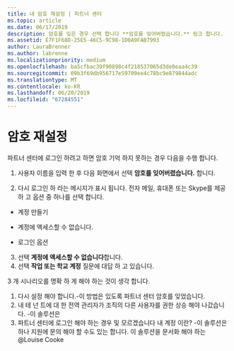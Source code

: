 ```yaml
---
title: 내 암호 재설정 | 파트너 센터
ms.topic: article
ms.date: 06/17/2019
description: 암호를 잊은 경우 선택 합니다 **암호를 잊어버렸습니다.** 링크 합니다.
ms.assetid: E7F1F68D-25E5-46C5-9C98-1D0A9FAB7993
author: LauraBrenner
ms.author: labrenne
ms.localizationpriority: medium
ms.openlocfilehash: ba5cfbac39f90898c4f218537065d3de0eaa4c39
ms.sourcegitcommit: 09b3f69db956717e59709ee4c78bc9e879844adc
ms.translationtype: MT
ms.contentlocale: ko-KR
ms.lasthandoff: 06/20/2019
ms.locfileid: "67284551"
---
```

# <a name="reset-your-password"></a>암호 재설정

파트너 센터에 로그인 하려고 하면 암호 기억 하지 못하는 경우 다음을 수행 합니다.

1. 사용자 이름을 입력 한 후 다음 화면에서 선택 **암호를 잊어버렸습니다.** 합니다.

2. 다시 로그인 하 라는 메시지가 표시 됩니다. 전자 메일, 휴대폰 또는 Skype를 제공 하 고 옵션 중 하나를 선택 합니다.

- 계정 만들기

- 계정에 액세스할 수 없습니다.

- 로그인 옵션

3. 선택 **계정에 액세스할 수 없습니다**합니다.
4. 선택 **작업 또는 학교 계정** 질문에 대답 하 고 있습니다.

















3 개 시나리오를 명확 하 게 해야 하는 것이 생각 합니다.
1.  다시 설정 해야 합니다.-이 방법은 있도록 파트너 센터 암호를 잊었습니다.
2.  내 테 넌 트에 대 한 전역 관리자가 조직의 다른 사용자를 권한 상승 해야 나갔습니다. -이 솔루션은
3.  파트너 센터에 로그인 해야 하는 경우 및 모르겠습니다 내 계정 이란? -이 솔루션은 하나 지원에 문의 해야 할 수도 있는 합니다.  이 솔루션을 문서화 해야 하는 @Louise Cooke
